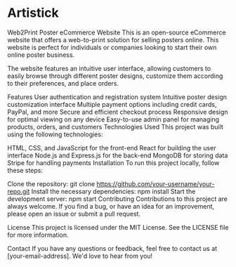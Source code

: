 # Artistick

Web2Print Poster eCommerce Website
This is an open-source eCommerce website that offers a web-to-print solution for selling posters online. This website is perfect for individuals or companies looking to start their own online poster business.

The website features an intuitive user interface, allowing customers to easily browse through different poster designs, customize them according to their preferences, and place orders.

Features
User authentication and registration system
Intuitive poster design customization interface
Multiple payment options including credit cards, PayPal, and more
Secure and efficient checkout process
Responsive design for optimal viewing on any device
Easy-to-use admin panel for managing products, orders, and customers
Technologies Used
This project was built using the following technologies:

HTML, CSS, and JavaScript for the front-end
React for building the user interface
Node.js and Express.js for the back-end
MongoDB for storing data
Stripe for handling payments
Installation
To run this project locally, follow these steps:

Clone the repository: git clone https://github.com/your-username/your-repo.git
Install the necessary dependencies: npm install
Start the development server: npm start
Contributing
Contributions to this project are always welcome. If you find a bug, or have an idea for an improvement, please open an issue or submit a pull request.

License
This project is licensed under the MIT License. See the LICENSE file for more information.

Contact
If you have any questions or feedback, feel free to contact us at [your-email-address]. We'd love to hear from you!
